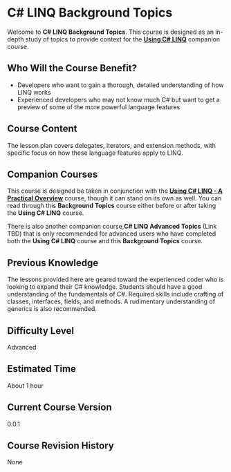 # C# LINQ Background Topics
Welcome to **C# LINQ Background Topics**. This course is designed as an in-depth study of topics to provide context for the **[Using C# LINQ](https://tech.io/playgrounds/213)** companion course.

## Who Will the Course Benefit?
 - Developers who want to gain a thorough, detailed understanding of how LINQ works
 - Experienced developers who may not know much C# but want to get a preview of some of the more powerful language features

## Course Content
The lesson plan covers delegates, iterators, and extension methods, with specific focus on how these language features apply to LINQ.

## Companion Courses
This course is designed be taken in conjunction with the **[Using C# LINQ - A Practical Overview](https://tech.io/playgrounds/213)** course, though it can stand on its own as well. You can read through this **Background Topics** course either before or after taking the **Using C# LINQ** course.

There is also another companion course,**C# LINQ Advanced Topics** (Link TBD) that is only recommended for advanced users who have completed both the **Using C# LINQ** course and this **Background Topics** course.

## Previous Knowledge
The lessons provided here are geared toward the experienced coder who is looking to expand their C# knowledge. Students should have a good understanding of the fundamentals of C#. Required skills include crafting of classes, interfaces, fields, and methods. A rudimentary understanding of generics is also recommended. 

## Difficulty Level
Advanced

## Estimated Time
About 1 hour

## Current Course Version
0.0.1

## Course Revision History
None
